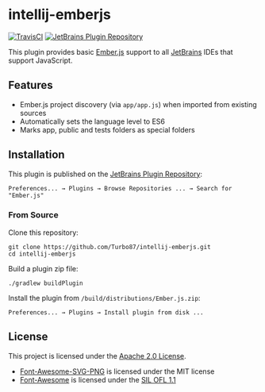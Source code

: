 
intellij-emberjs
===============================================================================

[![TravisCI](https://img.shields.io/travis/Turbo87/intellij-emberjs/master.svg?label=TravisCI)](https://travis-ci.org/Turbo87/intellij-emberjs/)
[![JetBrains Plugin Repository](https://img.shields.io/github/tag/turbo87/intellij-emberjs.svg?label=JetBrains)](https://plugins.jetbrains.com/plugin/8049)

This plugin provides basic [Ember.js](http://emberjs.com/) support to all
[JetBrains](https://www.jetbrains.com/) IDEs that support JavaScript.


Features
-------------------------------------------------------------------------------

- Ember.js project discovery (via <code>app/app.js</code>) when imported from
  existing sources
- Automatically sets the language level to ES6
- Marks app, public and tests folders as special folders


Installation
-------------------------------------------------------------------------------

This plugin is published on the
[JetBrains Plugin Repository](https://plugins.jetbrains.com/plugin/8049): 

    Preferences... → Plugins → Browse Repositories ... → Search for "Ember.js"


### From Source

Clone this repository:

    git clone https://github.com/Turbo87/intellij-emberjs.git
    cd intellij-emberjs

Build a plugin zip file:

    ./gradlew buildPlugin

Install the plugin from `/build/distributions/Ember.js.zip`:

    Preferences... → Plugins → Install plugin from disk ...


License
-------------------------------------------------------------------------------

This project is licensed under the [Apache 2.0 License](LICENSE).

- [Font-Awesome-SVG-PNG](https://github.com/encharm/Font-Awesome-SVG-PNG) is licensed under the MIT license
- [Font-Awesome](http://fontawesome.io/) is licensed under the [SIL OFL 1.1](http://scripts.sil.org/OFL)
